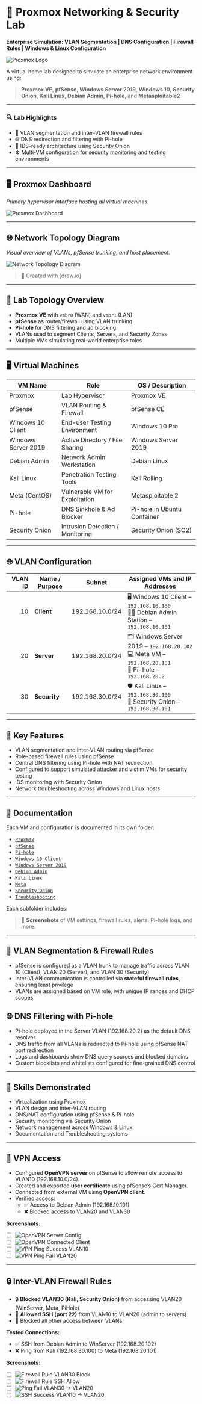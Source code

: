 # 🧪 Proxmox Networking & Security Lab
**Enterprise Simulation: VLAN Segmentation | DNS Configuration | Firewall Rules | Windows & Linux Configuration**

![Proxmox Logo](./images/proxmox-logo.png)  

A virtual home lab designed to simulate an enterprise network environment using:
> **Proxmox VE**, **pfSense**, **Windows Server 2019**, **Windows 10**, **Security Onion**, **Kali Linux**, **Debian Admin**, **Pi-hole**, and **Metasploitable2**

---

### 🔍 Lab Highlights

- 🔐 VLAN segmentation and inter-VLAN firewall rules
- 🌐 DNS redirection and filtering with Pi-hole
- 🧰 IDS-ready architecture using Security Onion
- ⚙️ Multi-VM configuration for security monitoring and testing environments

---

## 🖥️ Proxmox Dashboard

*Primary hypervisor interface hosting all virtual machines.*

![Proxmox Dashboard](./images/Proxmox-Dashboard.png)

---

## 🌐 Network Topology Diagram

*Visual overview of VLANs, pfSense trunking, and host placement.*

![Network Topology Diagram](./images/Network-Topology.png)

> 🔧 Created with [draw.io]

---

## 🧱 Lab Topology Overview

- **Proxmox VE** with `vmbr0` (WAN) and `vmbr1` (LAN)
- **pfSense** as router/firewall using VLAN trunking
- **Pi-hole** for DNS filtering and ad blocking
- VLANs used to segment Clients, Servers, and Security Zones
- Multiple VMs simulating real-world enterprise roles

---

## 🖥️ Virtual Machines

| VM Name             | Role                            | OS / Description                     |
|---------------------|----------------------------------|--------------------------------------|
| Proxmox             | Lab Hypervisor                   | Proxmox VE                           |
| pfSense             | VLAN Routing & Firewall          | pfSense CE                           |
| Windows 10 Client   | End-user Testing Environment     | Windows 10 Pro                       |
| Windows Server 2019 | Active Directory / File Sharing  | Windows Server 2019                  |
| Debian Admin        | Network Admin Workstation        | Debian Linux                         |
| Kali Linux          | Penetration Testing Tools        | Kali Rolling                         |
| Meta (CentOS)       | Vulnerable VM for Exploitation   | Metasploitable 2                     |
| Pi-hole             | DNS Sinkhole & Ad Blocker        | Pi-hole in Ubuntu Container          |
| Security Onion      | Intrusion Detection / Monitoring | Security Onion (SO2)                 |

---

## 🌐 VLAN Configuration

| **VLAN ID** | **Name / Purpose** | **Subnet**        | **Assigned VMs and IP Addresses**                                       |
|------------:|--------------------|-------------------|-------------------------------------------------------------------------|
| 10          | **Client**         | 192.168.10.0/24   | 🖥️ Windows 10 Client – `192.168.10.100`  <br> 🧑‍💼 Debian Admin Station – `192.168.10.101`|
| 20          | **Server**         | 192.168.20.0/24   | 🗂️ Windows Server 2019 – `192.168.20.102`  <br> 💻 Meta VM – `192.168.20.101` <br> 🍍 Pi-hole – `192.168.20.2` |
| 30          | **Security**       | 192.168.30.0/24   | 🛡️ Kali Linux – `192.168.30.100`  <br> 📡 Security Onion – `192.168.30.101`|

---

## 🔧 Key Features

- VLAN segmentation and inter-VLAN routing via pfSense
- Role-based firewall rules using pfSense
- Central DNS filtering using Pi-hole with NAT redirection
- Configured to support simulated attacker and victim VMs for security testing
- IDS monitoring with Security Onion
- Network troubleshooting across Windows and Linux hosts

---

## 📝 Documentation

Each VM and configuration is documented in its own folder:

- [`Proxmox`](./Proxmox/README.md)
- [`pfSense`](./pfSense/README.md)
- [`Pi-hole`](./Pi-hole/README.md)
- [`Windows 10 Client`](./Win10_Client/README.md)
- [`Windows Server 2019`](./WinServer2019/README.md)
- [`Debian Admin`](./Debian_Admin/README.md)
- [`Kali Linux`](./Kali_Linux/README.md)
- [`Meta`](./Meta/README.md)
- [`Security Onion`](./SecurityOnion/README.md)
- [`Troubleshooting`](./Troubleshoot/README.md)

Each subfolder includes:
> 📸 **Screenshots** of VM settings, firewall rules, alerts, Pi-hole logs, and more.

---

## 🔐 VLAN Segmentation & Firewall Rules

- pfSense is configured as a VLAN trunk to manage traffic across VLAN 10 (Client), VLAN 20 (Server), and VLAN 30 (Security)
- Inter-VLAN communication is controlled via **stateful firewall rules**, ensuring least privilege
- VLANs are assigned based on VM role, with unique IP ranges and DHCP scopes

## 🌐 DNS Filtering with Pi-hole
- Pi-hole deployed in the Server VLAN (192.168.20.2) as the default DNS resolver
- DNS traffic from all VLANs is redirected to Pi-hole using pfSense NAT port redirection
- Logs and dashboards show DNS query sources and blocked domains
- Custom blocklists and whitelists configured for fine-grained DNS control

---

## 🎯 Skills Demonstrated

- Virtualization using Proxmox  
- VLAN design and inter-VLAN routing  
- DNS/NAT configuration using pfSense & Pi-hole  
- Security monitoring via Security Onion  
- Network management across Windows & Linux  
- Documentation and Troubleshooting systems

---

## 🔐 VPN Access

- Configured **OpenVPN server** on pfSense to allow remote access to VLAN10 (192.168.10.0/24).
- Created and exported **user certificate** using pfSense’s Cert Manager.
- Connected from external VM using **OpenVPN client**.
- Verified access:
  - ✅ Access to Debian Admin (192.168.10.101)
  - ❌ Blocked access to VLAN20 and VLAN30

**Screenshots:**
- [ ] ![OpenVPN Server Config](screenshots/openvpn_server_config.png)
- [ ] ![OpenVPN Connected Client](screenshots/openvpn_client_connected.png)
- [ ] ![VPN Ping Success VLAN10](screenshots/vpn_ping_success_vlan10.png)
- [ ] ![VPN Ping Fail VLAN20](screenshots/vpn_ping_fail_vlan20.png)

---

## 🔒 Inter-VLAN Firewall Rules

- 🔒 **Blocked VLAN30 (Kali, Security Onion)** from accessing VLAN20 (WinServer, Meta, PiHole)
- 🔐 **Allowed SSH (port 22)** from VLAN10 to VLAN20 (admin to servers)
- 🚫 Blocked all other access between VLANs

**Tested Connections:**
- ✅ SSH from Debian Admin to WinServer (192.168.20.102)
- ❌ Ping from Kali (192.168.30.100) to Meta (192.168.20.101)

**Screenshots:**
- [ ] ![Firewall Rule VLAN30 Block](screenshots/firewall_vlan30_block.png)
- [ ] ![Firewall Rule SSH Allow](screenshots/firewall_vlan10_ssh_allow.png)
- [ ] ![Ping Fail VLAN30 → VLAN20](screenshots/kali_ping_fail_meta.png)
- [ ] ![SSH Success VLAN10 → VLAN20](screenshots/admin_ssh_winserver.png)
